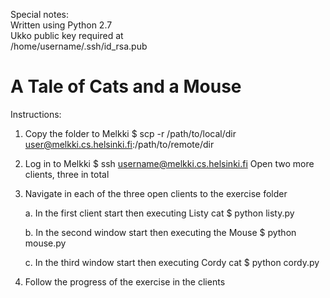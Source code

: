 Special notes:<br>
Written using Python 2.7<br>
Ukko public key required at<br>
/home/username/.ssh/id_rsa.pub<br>

# A Tale of Cats and a Mouse

Instructions:

1. Copy the folder to Melkki
   $ scp -r /path/to/local/dir user@melkki.cs.helsinki.fi:/path/to/remote/dir

2. Log in to Melkki
   $ ssh username@melkki.cs.helsinki.fi
   Open two more clients, three in total

3. Navigate in each of the three open clients to the exercise folder
   
   a. In the first client start then executing Listy cat
   $ python listy.py

   b. In the second window start then executing the Mouse
   $ python mouse.py

   c. In the third window start then executing Cordy cat
   $ python cordy.py

4. Follow the progress of the exercise in the clients
